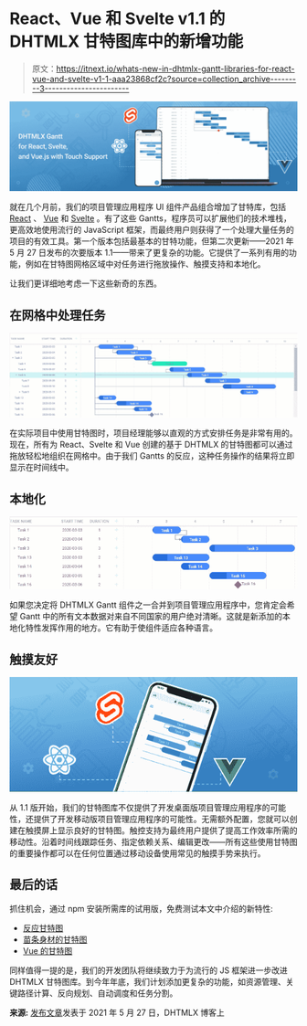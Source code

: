 # React、Vue 和 Svelte v1.1 的 DHTMLX 甘特图库中的新增功能

> 原文：<https://itnext.io/whats-new-in-dhtmlx-gantt-libraries-for-react-vue-and-svelte-v1-1-aaa23868cf2c?source=collection_archive---------3----------------------->

![](img/ecf137b1271622a93d0e4df67a9651e5.png)

就在几个月前，我们的项目管理应用程序 UI 组件产品组合增加了甘特库，包括 [React](https://dhtmlx.com/docs/products/dhtmlxGantt-for-React/) 、 [Vue](https://dhtmlx.com/docs/products/dhtmlxGantt-for-Vuejs/) 和 [Svelte](https://dhtmlx.com/docs/products/dhtmlxGantt-for-Svelte/) 。有了这些 Gantts，程序员可以扩展他们的技术堆栈，更高效地使用流行的 JavaScript 框架，而最终用户则获得了一个处理大量任务的项目的有效工具。第一个版本包括最基本的甘特功能，但第二次更新——2021 年 5 月 27 日发布的次要版本 1.1——带来了更复杂的功能。它提供了一系列有用的功能，例如在甘特图网格区域中对任务进行拖放操作、触摸支持和本地化。

让我们更详细地考虑一下这些新奇的东西。

## 在网格中处理任务

![](img/a5495c91957a7bce6c35e1303b911c93.png)

在实际项目中使用甘特图时，项目经理能够以直观的方式安排任务是非常有用的。现在，所有为 React、Svelte 和 Vue 创建的基于 DHTMLX 的甘特图都可以通过拖放轻松地组织在网格中。由于我们 Gantts 的反应，这种任务操作的结果将立即显示在时间线中。

## 本地化

![](img/8605e719c8431cdb1009834bda9562ee.png)

如果您决定将 DHTMLX Gantt 组件之一合并到项目管理应用程序中，您肯定会希望 Gantt 中的所有文本数据对来自不同国家的用户绝对清晰。这就是新添加的本地化特性发挥作用的地方。它有助于使组件适应各种语言。

## 触摸友好

![](img/e052d4d1df9099bce585c59f3ba58ce9.png)

从 1.1 版开始，我们的甘特图库不仅提供了开发桌面版项目管理应用程序的可能性，还提供了开发移动版项目管理应用程序的可能性。无需额外配置，您就可以创建在触摸屏上显示良好的甘特图。触控支持为最终用户提供了提高工作效率所需的移动性。沿着时间线跟踪任务、指定依赖关系、编辑更改——所有这些使用甘特图的重要操作都可以在任何位置通过移动设备使用常见的触摸手势来执行。

## 最后的话

抓住机会，通过 npm 安装所需库的试用版，免费测试本文中介绍的新特性:

*   [反应甘特图](https://www.npmjs.com/package/@dhtmlx/trial-react-gantt)
*   [苗条身材的甘特图](https://www.npmjs.com/package/@dhtmlx/trial-svelte-gantt)
*   [Vue 的甘特图](https://www.npmjs.com/package/@dhtmlx/trial-vue-gantt)

同样值得一提的是，我们的开发团队将继续致力于为流行的 JS 框架进一步改进 DHTMLX 甘特图库。到今年年底，我们计划添加更复杂的功能，如资源管理、关键路径计算、反向规划、自动调度和任务分割。

**来源:** [发布文章](https://dhtmlx.com/blog/dhtmlx-gantt-react-svelte-vue-js-localization-touch-support-v1-1/)发表于 2021 年 5 月 27 日，DHTMLX 博客上